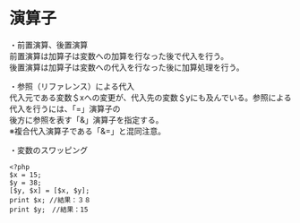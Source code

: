 # 演算子

・前置演算、後置演算  
前置演算は加算子は変数への加算を行なった後で代入を行う。  
後置演算は加算子は変数への代入を行なった後に加算処理を行う。

・参照（リファレンス）による代入  
代入元である変数＄xへの変更が、代入先の変数＄yにも及んでいる。参照による代入を行うには、「=」演算子の  
後方に参照を表す「&」演算子を指定する。  
※複合代入演算子である「&=」と混同注意。

・変数のスワッピング

    <?php
    $x = 15;
    $y = 38;
    [$y, $x] = [$x, $y];
    print $x; //結果：３８
    print $y;　//結果：15

    

